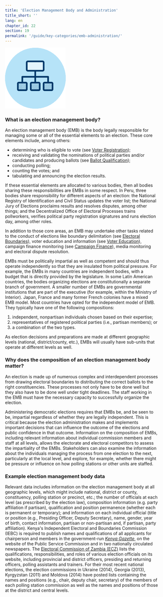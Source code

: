 ```yaml
---
title: 'Election Management Body and Administration'
title_short: ''
lang: en
chapter_id: 22
section: 19
permalink: '/guide/key-categories/emb-administration/'
---
```


![EMB Administration](/assets/images/inventory/categories/election-management-body-and-administration.png)

### What is an election management body?

An election management body (EMB) is the body legally responsible for managing some or all of the essential elements to an election. These core elements include, among others:

- determining who is eligible to vote (see [Voter Registration](/en/guide/key-categories/voter-registration/));
- receiving and validating the nominations of political parties and/or candidates and producing ballots (see [Ballot Qualification](/en/guide/key-categories/ballot-qualification/));
- conducting polling;
- counting the votes; and
- tabulating and announcing the election results.

If these essential elements are allocated to various bodies, then all bodies sharing these responsibilities are EMBs in some respect. In Peru, three bodies share responsibility for different aspects of an election: the National Registry of Identification and Civil Status updates the voter list; the National Jury of Elections proclaims results and resolves disputes, among other things; and the Decentralized Office of Electoral Processes trains pollworkers, verifies political party registration signatures and runs election day, among other roles.

In addition to those core areas, an EMB may undertake other tasks related to the conduct of elections like boundary delimitation (see [Electoral Boundaries](/en/guide/key-categories/electoral-boundaries/)), voter education and information (see [Voter Education](/en/guide/key-categories/voter-education/)), campaign finance monitoring (see [Campaign Finance](/en/guide/key-categories/campaign-finance/)), media monitoring and electoral dispute resolution.

EMBs must be politically impartial as well as competent and should thus operate independently so that they are insulated from political pressure. For example, the EMBs in many countries are independent bodies, with a budget that is directly provided by the legislature. In some Latin American countries, the bodies organizing elections are constitutionally a separate branch of government. A smaller number of EMBs are governmental institutions that are part of the executive (for example, within the Ministry of Interior). Japan, France and many former French colonies have a mixed EMB model. Most countries have opted for the independent model of EMB. They typically have one of the following compositions:

1.  independent, nonpartisan individuals chosen based on their expertise;
2.  representatives of registered political parties (i.e., partisan members); or
3.  a combination of the two types.

As election decisions and preparations are made at different geographic levels (national, district/county, etc.), EMBs will usually have sub-units that operate at different levels as well.

### Why does the composition of an election management body matter?

An election is made up of numerous complex and interdependent processes from drawing electoral boundaries to distributing the correct ballots to the right constituencies. These processes not only have to be done well but they also have to be done well under tight deadlines. The staff working in the EMB must have the necessary capacity to successfully organize the election.

Administering democratic elections requires that EMBs be, and be seen to be, impartial regardless of whether they are legally independent. This is critical because the election administration makes and implements important decisions that can influence the outcome of the elections and public confidence in that outcome. Information on the composition of EMBs, including relevant information about individual commission members and staff at all levels, allows the electorate and electoral competitors to assess the impartiality of the EMBs. Stakeholders can also examine the information about the individuals managing the process from one election to the next, particularly at the local level, and explore, for example, whether there might be pressure or influence on how polling stations or other units are staffed.

### Example election management body data

Relevant data includes information on the election management body at all geographic levels, which might include national, district or county, constituency, polling station or precinct, etc.; the number of officials at each level (as prescribed by the election law), composition information (e.g. party affiliation if partisan), qualification and position permanence (whether each is permanent or temporary); and information on each individual official (title or position (e.g., Presiding Officer, Deputy Secretary), name, gender, year of birth, contact information, partisan or non-partisan and, if partisan, party affiliation). Kenya's Independent Electoral and Boundaries Commission (IEBC) is required to publish names and qualifications of all applicants for chairperson and members in the government-run [_Kenya Gazette_](http://kenyalaw.org/kenya_gazette/gazette/volume/OTQx/Vol.%20CXV%20-%20No.%2078), on the website of the Public Service Commission and in two nationally circulated newspapers. The [Electoral Commission of Zambia (ECZ)](http://www.elections.org.zm/) lists the qualifications, responsibilities, and roles of various election officials on its website, including provincial and district officers, presiding and returning officers, polling assistants and trainers. For their most recent national elections, the election commissions in Ukraine (2014), Georgia (2013), Kyrgyzstan (2011) and Moldova (2014) have posted lists containing the names and positions (e.g., chair, deputy chair, secretary) of the members of each polling station commission as well as the names and positions of those at the district and central levels.
